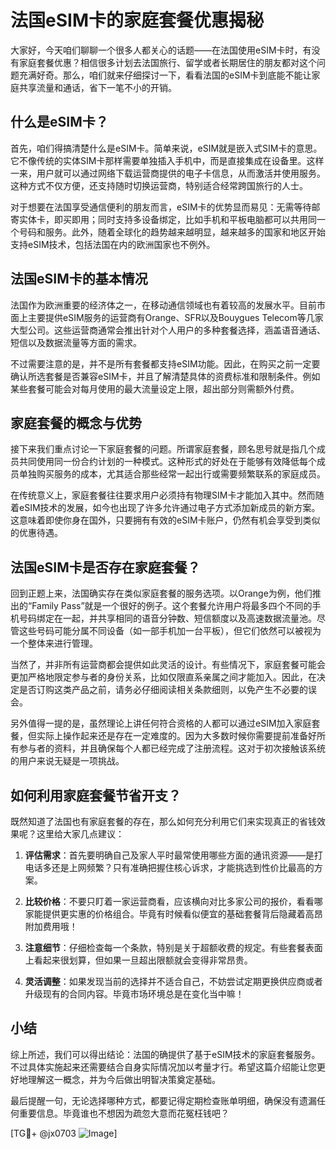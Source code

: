 # 法国eSIM卡的家庭套餐优惠揭秘

大家好，今天咱们聊聊一个很多人都关心的话题——在法国使用eSIM卡时，有没有家庭套餐优惠？相信很多计划去法国旅行、留学或者长期居住的朋友都对这个问题充满好奇。那么，咱们就来仔细探讨一下，看看法国的eSIM卡到底能不能让家庭共享流量和通话，省下一笔不小的开销。

## 什么是eSIM卡？

首先，咱们得搞清楚什么是eSIM卡。简单来说，eSIM就是嵌入式SIM卡的意思。它不像传统的实体SIM卡那样需要单独插入手机中，而是直接集成在设备里。这样一来，用户就可以通过网络下载运营商提供的电子卡信息，从而激活并使用服务。这种方式不仅方便，还支持随时切换运营商，特别适合经常跨国旅行的人士。

对于想要在法国享受通信便利的朋友而言，eSIM卡的优势显而易见：无需等待邮寄实体卡，即买即用；同时支持多设备绑定，比如手机和平板电脑都可以共用同一个号码和服务。此外，随着全球化的趋势越来越明显，越来越多的国家和地区开始支持eSIM技术，包括法国在内的欧洲国家也不例外。

## 法国eSIM卡的基本情况

法国作为欧洲重要的经济体之一，在移动通信领域也有着较高的发展水平。目前市面上主要提供eSIM服务的运营商有Orange、SFR以及Bouygues Telecom等几家大型公司。这些运营商通常会推出针对个人用户的多种套餐选择，涵盖语音通话、短信以及数据流量等方面的需求。

不过需要注意的是，并不是所有套餐都支持eSIM功能。因此，在购买之前一定要确认所选套餐是否兼容eSIM卡，并且了解清楚具体的资费标准和限制条件。例如某些套餐可能会对每月使用的最大流量设定上限，超出部分则需额外付费。

## 家庭套餐的概念与优势

接下来我们重点讨论一下家庭套餐的问题。所谓家庭套餐，顾名思号就是指几个成员共同使用同一份合约计划的一种模式。这种形式的好处在于能够有效降低每个成员单独购买服务的成本，尤其适合那些经常一起出行或需要频繁联系的家庭成员。

在传统意义上，家庭套餐往往要求用户必须持有物理SIM卡才能加入其中。然而随着eSIM技术的发展，如今也出现了许多允许通过电子方式添加新成员的新方案。这意味着即使你身在国外，只要拥有有效的eSIM卡账户，仍然有机会享受到类似的优惠待遇。

## 法国eSIM卡是否存在家庭套餐？

回到正题上来，法国确实存在类似家庭套餐的服务选项。以Orange为例，他们推出的“Family Pass”就是一个很好的例子。这个套餐允许用户将最多四个不同的手机号码绑定在一起，并共享相同的语音分钟数、短信额度以及高速数据流量池。尽管这些号码可能分属不同设备（如一部手机加一台平板），但它们依然可以被视为一个整体来进行管理。

当然了，并非所有运营商都会提供如此灵活的设计。有些情况下，家庭套餐可能会更加严格地限定参与者的身份关系，比如仅限直系亲属之间才能加入。因此，在决定是否订购这类产品之前，请务必仔细阅读相关条款细则，以免产生不必要的误会。

另外值得一提的是，虽然理论上讲任何符合资格的人都可以通过eSIM加入家庭套餐，但实际上操作起来还是存在一定难度的。因为大多数时候你需要提前准备好所有参与者的资料，并且确保每个人都已经完成了注册流程。这对于初次接触该系统的用户来说无疑是一项挑战。

## 如何利用家庭套餐节省开支？

既然知道了法国也有家庭套餐的存在，那么如何充分利用它们来实现真正的省钱效果呢？这里给大家几点建议：

1. **评估需求**：首先要明确自己及家人平时最常使用哪些方面的通讯资源——是打电话多还是上网频繁？只有准确把握住核心诉求，才能挑选到性价比最高的方案。
   
2. **比较价格**：不要只盯着一家运营商看，应该横向对比多家公司的报价，看看哪家能提供更实惠的价格组合。毕竟有时候看似便宜的基础套餐背后隐藏着高昂附加费用哦！

3. **注意细节**：仔细检查每一个条款，特别是关于超额收费的规定。有些套餐表面上看起来很划算，但如果一旦超出限额就会变得非常昂贵。

4. **灵活调整**：如果发现当前的选择并不适合自己，不妨尝试定期更换供应商或者升级现有的合同内容。毕竟市场环境总是在变化当中嘛！

## 小结

综上所述，我们可以得出结论：法国的确提供了基于eSIM技术的家庭套餐服务。不过具体实施起来还需要结合自身实际情况加以考量才行。希望这篇介绍能让您更好地理解这一概念，并为今后做出明智决策奠定基础。

最后提醒一句，无论选择哪种方式，都要记得定期检查账单明细，确保没有遗漏任何重要信息。毕竟谁也不想因为疏忽大意而花冤枉钱吧？

[TG💪+ @jx0703 ![Image](https://github.com/user-attachments/assets/dbca1d08-cadb-493c-b0ec-ad6f7a83f270)]
